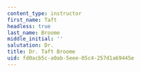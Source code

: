 ```yaml
---
content_type: instructor
first_name: Taft
headless: true
last_name: Broome
middle_initial: ''
salutation: Dr.
title: Dr. Taft Broome
uid: fd0acb5c-a0ab-5eee-05c4-257d1a69445e
---
```

